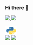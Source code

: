 ### Hi there 👋
 
 <div>
  <a href="https://github.com/graitz">
  <img height="180em" src="https://github-readme-stats.vercel.app/api?username=graitz&show_icons=true&theme=dark&include_all_commits=true&count_private=true"/>
  <img height="180em" src="https://github-readme-stats.vercel.app/api/top-langs/?username=graitz&layout=compact&langs_count=7&theme=dark"/>
</div>

  
<div style="display: inline_block"><br>
  
  <img align="center" alt="Raitz-Python" height="30" width="40" src="https://raw.githubusercontent.com/devicons/devicon/master/icons/python/python-original.svg">
  
</div>

<div> 
 	  <a href = "mailto:gilbertoraitz@geologia.ufrj.br"><img src="https://img.shields.io/badge/-Gmail-%23333?style=for-the-badge&logo=gmail&logoColor=white" target="_blank"></a>
  <a href="https://www.linkedin.com/in/gilbertoraitzjr/" target="_blank"><img src="https://img.shields.io/badge/-LinkedIn-%230077B5?style=for-the-badge&logo=linkedin&logoColor=white" target="_blank"></a> 
</div>
